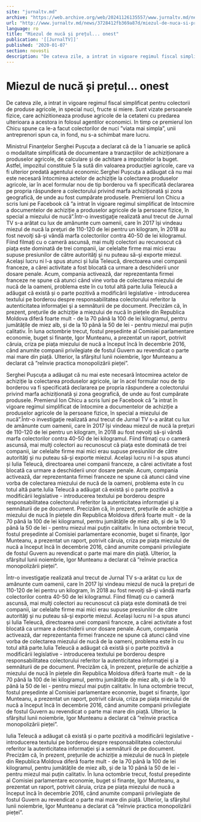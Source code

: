 ```yaml
---
site: "jurnaltv.md"
archive: "https://web.archive.org/web/20241126135557/www.jurnaltv.md/news/3728412fb369a87d/miezul-de-nuca-si-pretul-onest.html?utm_source=RSS&utm_medium=RSS&utm_campaign=RSS"
url: "http://www.jurnaltv.md/news/3728412fb369a87d/miezul-de-nuca-si-pretul-onest.html"
language: ro
title: "Miezul de nucă și prețul... onest"
publication: '[[JurnalTV]]'
published: '2020-01-07'
section: novosti
description: "De cateva zile, a intrat in vigoare regimul fiscal simplificat pentru colectorii de produse agricole, in special nuci, fructe si miere. Sunt vizate persoanele fizice, care achizitioneaza produse agricole de la cetateni cu predarea ulterioara a acestora in folosul agentilor economici. In timp ce premierul Ion Chicu spune ca le-a facut colectorilor de nuci ”viata mai simpla”, unii antreprenori spun ca, in fond, nu s-a schimbat mare lucru."
---
```


# Miezul de nucă și prețul... onest

De cateva zile, a intrat in vigoare regimul fiscal simplificat pentru colectorii de produse agricole, in special nuci, fructe si miere. Sunt vizate persoanele fizice, care achizitioneaza produse agricole de la cetateni cu predarea ulterioara a acestora in folosul agentilor economici. In timp ce premierul Ion Chicu spune ca le-a facut colectorilor de nuci ”viata mai simpla”, unii antreprenori spun ca, in fond, nu s-a schimbat mare lucru.

Ministrul Finanțelor Serghei Pușcuța a declarat că de la 1 ianuarie se aplică o modalitate simplificată de documentare a tranzacțiilor de achiziționare a produselor agricole, de calculare și de achitare a impozitelor la buget. Astfel, impozitul constituie 5 la sută din valoarea producției agricole, care va fi ulterior predată agentului economic.Serghei Pușcuța a adăugat că nu mai este necesară întocmirea actelor de achiziție la colectarea produselor agricole, iar în acel formular nou de tip borderou va fi specificată declararea pe propria răspundere a colectorului privind marfa achiziționată și zona geografică, de unde au fost cumpărate produsele. Premierul Ion Chicu a scris luni pe Facebook că ”a intrat în vigoare regimul simplificat de întocmire a documentelor de achiziție a produselor agricole de la persoane fizice, în special a miezului de nucă”.Într-o investigaţie realizată anul trecut de Jurnal TV s-a arătat cu lux de amănunte cum oamenii, care în 2017 își vindeau miezul de nucă la preţuri de 110-120 de lei pentru un kilogram, în 2018 au fost nevoiţi să-şi vândă marfa colectorilor contra 40-50 de lei kilogramul. Fiind filmaţi cu o cameră ascunsă, mai mulţi colectori au recunoscut că piaţa este dominată de trei companii, iar celelalte firme mai mici erau supuse presiunilor de către autorităţi şi nu puteau să-şi exporte miezul. Același lucru ni l-a spus atunci și Iulia Teleucă, directoarea unei companii franceze, a cărei activitate a fost blocată ca urmare a deschiderii unor dosare penale. Acum, compania activează, dar reprezentanta firmei franceze ne spune că atunci când vine vorba de colectarea miezului de nucă de la oameni, problema este în cu totul altă parte.Iulia Teleucă a adăugat că există și o parte pozitivă a modificării legislative - introducerea textului pe borderou despre responsabilitatea colectorului referitor la autenticitatea informaţiei şi a semnăturii de pe document. Precizăm că, în prezent, prețurile de achiziție a miezului de nucă în piețele din Republica Moldova diferă foarte mult - de la 70 până la 100 de lei kilogramul, pentru jumătățile de miez alb, și de la 10 până la 50 de lei - pentru miezul mai puțin calitativ. În luna octombrie trecut, fostul președinte al Comisiei parlamentare economie, buget si finanțe, Igor Munteanu, a prezentat un raport, potrivit căruia, criza pe piața miezului de nucă a început încă în decembrie 2016, când anumite companii privilegiate de fostul Guvern au revendicat o parte mai mare din piață. Ulterior, la sfârșitul lunii noiembrie, Igor Munteanu a declarat că ”reînvie practica monopolizării pieței”.

Serghei Pușcuța a adăugat că nu mai este necesară întocmirea actelor de achiziție la colectarea produselor agricole, iar în acel formular nou de tip borderou va fi specificată declararea pe propria răspundere a colectorului privind marfa achiziționată și zona geografică, de unde au fost cumpărate produsele. Premierul Ion Chicu a scris luni pe Facebook că ”a intrat în vigoare regimul simplificat de întocmire a documentelor de achiziție a produselor agricole de la persoane fizice, în special a miezului de nucă”.Într-o investigaţie realizată anul trecut de Jurnal TV s-a arătat cu lux de amănunte cum oamenii, care în 2017 își vindeau miezul de nucă la preţuri de 110-120 de lei pentru un kilogram, în 2018 au fost nevoiţi să-şi vândă marfa colectorilor contra 40-50 de lei kilogramul. Fiind filmaţi cu o cameră ascunsă, mai mulţi colectori au recunoscut că piaţa este dominată de trei companii, iar celelalte firme mai mici erau supuse presiunilor de către autorităţi şi nu puteau să-şi exporte miezul. Același lucru ni l-a spus atunci și Iulia Teleucă, directoarea unei companii franceze, a cărei activitate a fost blocată ca urmare a deschiderii unor dosare penale. Acum, compania activează, dar reprezentanta firmei franceze ne spune că atunci când vine vorba de colectarea miezului de nucă de la oameni, problema este în cu totul altă parte.Iulia Teleucă a adăugat că există și o parte pozitivă a modificării legislative - introducerea textului pe borderou despre responsabilitatea colectorului referitor la autenticitatea informaţiei şi a semnăturii de pe document. Precizăm că, în prezent, prețurile de achiziție a miezului de nucă în piețele din Republica Moldova diferă foarte mult - de la 70 până la 100 de lei kilogramul, pentru jumătățile de miez alb, și de la 10 până la 50 de lei - pentru miezul mai puțin calitativ. În luna octombrie trecut, fostul președinte al Comisiei parlamentare economie, buget si finanțe, Igor Munteanu, a prezentat un raport, potrivit căruia, criza pe piața miezului de nucă a început încă în decembrie 2016, când anumite companii privilegiate de fostul Guvern au revendicat o parte mai mare din piață. Ulterior, la sfârșitul lunii noiembrie, Igor Munteanu a declarat că ”reînvie practica monopolizării pieței”.

Într-o investigaţie realizată anul trecut de Jurnal TV s-a arătat cu lux de amănunte cum oamenii, care în 2017 își vindeau miezul de nucă la preţuri de 110-120 de lei pentru un kilogram, în 2018 au fost nevoiţi să-şi vândă marfa colectorilor contra 40-50 de lei kilogramul. Fiind filmaţi cu o cameră ascunsă, mai mulţi colectori au recunoscut că piaţa este dominată de trei companii, iar celelalte firme mai mici erau supuse presiunilor de către autorităţi şi nu puteau să-şi exporte miezul. Același lucru ni l-a spus atunci și Iulia Teleucă, directoarea unei companii franceze, a cărei activitate a fost blocată ca urmare a deschiderii unor dosare penale. Acum, compania activează, dar reprezentanta firmei franceze ne spune că atunci când vine vorba de colectarea miezului de nucă de la oameni, problema este în cu totul altă parte.Iulia Teleucă a adăugat că există și o parte pozitivă a modificării legislative - introducerea textului pe borderou despre responsabilitatea colectorului referitor la autenticitatea informaţiei şi a semnăturii de pe document. Precizăm că, în prezent, prețurile de achiziție a miezului de nucă în piețele din Republica Moldova diferă foarte mult - de la 70 până la 100 de lei kilogramul, pentru jumătățile de miez alb, și de la 10 până la 50 de lei - pentru miezul mai puțin calitativ. În luna octombrie trecut, fostul președinte al Comisiei parlamentare economie, buget si finanțe, Igor Munteanu, a prezentat un raport, potrivit căruia, criza pe piața miezului de nucă a început încă în decembrie 2016, când anumite companii privilegiate de fostul Guvern au revendicat o parte mai mare din piață. Ulterior, la sfârșitul lunii noiembrie, Igor Munteanu a declarat că ”reînvie practica monopolizării pieței”.

Iulia Teleucă a adăugat că există și o parte pozitivă a modificării legislative - introducerea textului pe borderou despre responsabilitatea colectorului referitor la autenticitatea informaţiei şi a semnăturii de pe document. Precizăm că, în prezent, prețurile de achiziție a miezului de nucă în piețele din Republica Moldova diferă foarte mult - de la 70 până la 100 de lei kilogramul, pentru jumătățile de miez alb, și de la 10 până la 50 de lei - pentru miezul mai puțin calitativ. În luna octombrie trecut, fostul președinte al Comisiei parlamentare economie, buget si finanțe, Igor Munteanu, a prezentat un raport, potrivit căruia, criza pe piața miezului de nucă a început încă în decembrie 2016, când anumite companii privilegiate de fostul Guvern au revendicat o parte mai mare din piață. Ulterior, la sfârșitul lunii noiembrie, Igor Munteanu a declarat că ”reînvie practica monopolizării pieței”.